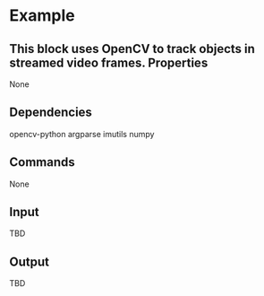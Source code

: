 Example
===========

This block uses OpenCV to track objects in streamed video frames.
Properties
--------------
None

Dependencies
----------------
opencv-python
argparse
imutils
numpy

Commands
----------------
None

Input
-------
TBD

Output
---------
TBD
